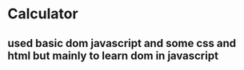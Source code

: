 # Calculator
## used basic dom javascript and some css and html but mainly to learn dom in javascript
